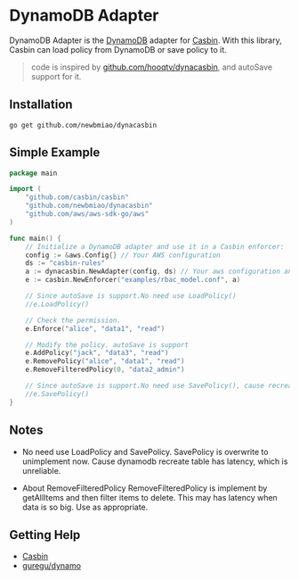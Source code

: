 DynamoDB Adapter
====

DynamoDB Adapter is the [DynamoDB](https://aws.amazon.com/dynamodb/) adapter for [Casbin](https://github.com/casbin/casbin). With this library, Casbin can load policy from DynamoDB or save policy to it.

> code is inspired by [github.com/hooqtv/dynacasbin](https://github.com/HOOQTV/dynacasbin), and autoSave support for it.

## Installation

    go get github.com/newbmiao/dynacasbin

## Simple Example

```go
package main

import (
	"github.com/casbin/casbin"
	"github.com/newbmiao/dynacasbin"
	"github.com/aws/aws-sdk-go/aws"
)

func main() {
	// Initialize a DynamoDB adapter and use it in a Casbin enforcer:
	config := &aws.Config{} // Your AWS configuration
	ds := "casbin-rules"
	a := dynacasbin.NewAdapter(config, ds) // Your aws configuration and data source.
	e := casbin.NewEnforcer("examples/rbac_model.conf", a)

	// Since autoSave is support.No need use LoadPolicy()
	//e.LoadPolicy()

	// Check the permission.
	e.Enforce("alice", "data1", "read")

	// Modify the policy. autoSave is support
	e.AddPolicy("jack", "data3", "read")
	e.RemovePolicy("alice", "data1", "read")
	e.RemoveFilteredPolicy(0, "data2_admin")

	// Since autoSave is support.No need use SavePolicy(), cause recreate table has latency, will be failed
	//e.SavePolicy()
}
```
## Notes
-  No need use LoadPolicy and SavePolicy. 
SavePolicy is overwrite to unimplement now. Cause dynamodb recreate table has latency, 
which is unreliable.

- About RemoveFilteredPolicy
RemoveFilteredPolicy is implement by getAllItems and then filter items to delete.
This may has latency when data is so big. Use as appropriate. 
 
## Getting Help

- [Casbin](https://github.com/casbin/casbin)
- [guregu/dynamo](https://github.com/guregu/dynamo)